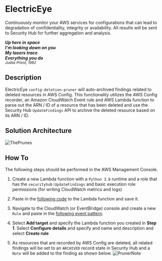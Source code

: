 # ElectricEye
Continuously monitor your AWS services for configurations that can lead to degradation of confidentiality, integrity or availability. All results will be sent to Security Hub for further aggregation and analysis.

***Up here in space***<br/>
***I'm looking down on you***<br/>
***My lasers trace***<br/>
***Everything you do***<br/>
<sub>*Judas Priest, 1982*</sub>

## Description
ElectricEye `config-deletion-pruner` will auto-archived findings related to deleted resources in AWS Config. This functionality utilizes the AWS Config recorder, an Amazon CloudWatch Event rule and AWS Lambda function to parse out the ARN / ID of a resource that has been deleted and use the Security Hub `UpdateFindings` API to archive the deleted resource based on its ARN / ID.

## Solution Architecture
![ThePrunes](https://github.com/jonrau1/ElectricEye/blob/master/add-ons/config-deletion-pruner/config-deletion-pruner.jpg)

## How To
The following steps should be performed in the AWS Management Console.

1. Create a new Lambda function with a `Python 3.8` runtime and a role that has the `securityhub:UpdateFindings` and basic execution role permissions (for writing CloudWatch metrics and logs)

2. Paste in the [following code](https://github.com/jonrau1/ElectricEye/blob/master/add-ons/config-deletion-pruner/lambda_function.py) to the Lambda function and save it.

3. Navigate to the CloudWatch (or EventBridge) console and create a new `Rule` and paste in the [following event pattern](https://github.com/jonrau1/ElectricEye/blob/master/add-ons/config-deletion-pruner/CloudWatch_Event_Rule_Config_Item_Deletion.json).

4. Select **Add target** and specify the Lambda function you created in **Step 1**. Select **Configure details** and specify and name and description and select **Create rule**

5. As resources that are recorded by AWS Config are deleted, all related findings will be set to an `ARCHIVED` record state in Security Hub and a `Note` will be added to the finding as shown below.
![PrunerNote](https://github.com/jonrau1/ElectricEye/blob/master/add-ons/config-deletion-pruner/config-pruner-finding-note.jpg)